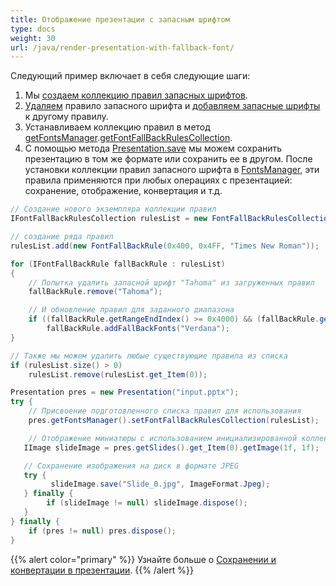 ```yaml
---
title: Отображение презентации с запасным шрифтом
type: docs
weight: 30
url: /java/render-presentation-with-fallback-font/
---
```


Следующий пример включает в себя следующие шаги:

1. Мы [создаем коллекцию правил запасных шрифтов](/slides/java/create-fallback-fonts-collection/).
1. [Удаляем](https://reference.aspose.com/slides/java/com.aspose.slides/FontFallBackRule#remove-java.lang.String-) правило запасного шрифта и [добавляем запасные шрифты](https://reference.aspose.com/slides/java/com.aspose.slides/FontFallBackRule#addFallBackFonts-java.lang.String-) к другому правилу.
1. Устанавливаем коллекцию правил в метод [getFontsManager](https://reference.aspose.com/slides/java/com.aspose.slides/Presentation#getFontsManager--).[getFontFallBackRulesCollection](https://reference.aspose.com/slides/java/com.aspose.slides/FontsManager#getFontFallBackRulesCollection--).
1. С помощью метода [Presentation.save](https://reference.aspose.com/slides/java/com.aspose.slides/Presentation#save-java.lang.String-int-) мы можем сохранить презентацию в том же формате или сохранить ее в другом. После установки коллекции правил запасного шрифта в [FontsManager](https://reference.aspose.com/slides/java/com.aspose.slides/FontsManager), эти правила применяются при любых операциях с презентацией: сохранение, отображение, конвертация и т.д.

```java
// Создание нового экземпляра коллекции правил
IFontFallBackRulesCollection rulesList = new FontFallBackRulesCollection();

// создание ряда правил
rulesList.add(new FontFallBackRule(0x400, 0x4FF, "Times New Roman"));

for (IFontFallBackRule fallBackRule : rulesList)
{
    // Попытка удалить запасной шрифт "Tahoma" из загруженных правил
    fallBackRule.remove("Tahoma");

    // И обновление правил для заданного диапазона
    if ((fallBackRule.getRangeEndIndex() >= 0x4000) && (fallBackRule.getRangeStartIndex() < 0x5000))
        fallBackRule.addFallBackFonts("Verdana");
}

// Также мы можем удалить любые существующие правила из списка
if (rulesList.size() > 0)
    rulesList.remove(rulesList.get_Item(0));

Presentation pres = new Presentation("input.pptx");
try {
    // Присвоение подготовленного списка правил для использования
    pres.getFontsManager().setFontFallBackRulesCollection(rulesList);

    // Отображение миниатюры с использованием инициализированной коллекции правил и сохранение в JPEG
   IImage slideImage = pres.getSlides().get_Item(0).getImage(1f, 1f);

   // Сохранение изображения на диск в формате JPEG
   try {
         slideImage.save("Slide_0.jpg", ImageFormat.Jpeg);
   } finally {
        if (slideImage != null) slideImage.dispose();
   }
} finally {
    if (pres != null) pres.dispose();
}
```

{{% alert color="primary" %}} 
Узнайте больше о [Сохранении и конвертации в презентации](/slides/java/creating-saving-and-converting-a-presentation/).
{{% /alert %}}